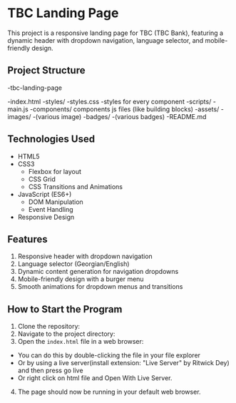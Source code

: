 # TBC Landing Page

This project is a responsive landing page for TBC (TBC Bank), featuring a dynamic header with dropdown navigation, language selector, and mobile-friendly design.

## Project Structure

-tbc-landing-page

  -index.html
    -styles/
    -styles.css
    -styles for every component
    -scripts/
    -main.js
    -components/ components js files (like building blocks)
    -assets/
    -images/
    -(various image)
    -badges/
      -(various badges)
  -README.md

## Technologies Used

- HTML5
- CSS3
  - Flexbox for layout
  - CSS Grid
  - CSS Transitions and Animations
- JavaScript (ES6+)
  - DOM Manipulation
  - Event Handling
- Responsive Design

## Features

1. Responsive header with dropdown navigation
2. Language selector (Georgian/English)
3. Dynamic content generation for navigation dropdowns
4. Mobile-friendly design with a burger menu
5. Smooth animations for dropdown menus and transitions

## How to Start the Program

1. Clone the repository:
2. Navigate to the project directory:
3. Open the `index.html` file in a web browser:

- You can do this by double-clicking the file in your file explorer
- Or by using a live server(install extension: "Live Server" by Ritwick Dey) and then press go live
- Or right click on html file and Open With Live Server.

4. The page should now be running in your default web browser.
